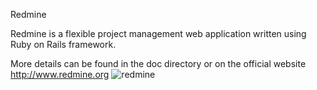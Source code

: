 Redmine

Redmine is a flexible project management web application written using Ruby on Rails framework.

More details can be found in the doc directory or on the official website http://www.redmine.org 
![redmine](https://github.com/sc3p73r-it/redmine/assets/140035139/6c15e5d9-a0db-43e3-a9e7-26058b4cb3f5)
